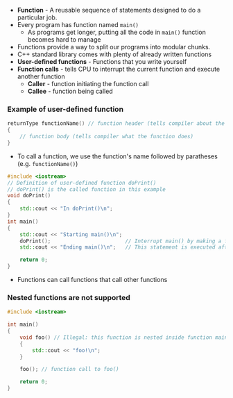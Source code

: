 - **Function** - A reusable sequence of statements designed to do a particular job. 
- Every program has function named  `main()` 
	- As programs get longer, putting all the code in `main()` function becomes hard to manage
- Functions provide a way to split our programs into modular chunks.
- C++ standard library comes with plenty of already written functions
- **User-defined functions** - Functions that you write yourself
- **Function calls** - tells CPU to interrupt the current function and execute another function
	- **Caller** - function initiating the function call
	- **Callee** - function being called
### Example of user-defined function 
``` cpp
returnType functionName() // function header (tells compiler about the existance of the function)
{
	// function body (tells compiler what the function does)
}
```

- To call a function, we use the function's name followed by paratheses (e.g. `functionName()`)
```cpp
#include <iostream>
// Definition of user-defined function doPrint()
// doPrint() is the called function in this example
void doPrint()
{
    std::cout << "In doPrint()\n";
}
int main()
{
    std::cout << "Starting main()\n";
    doPrint();                        // Interrupt main() by making a function call to doPrint().  main() is the caller.
    std::cout << "Ending main()\n";   // This statement is executed after doPrint() ends

    return 0;
}
```

- Functions can call functions that call other functions
### Nested functions are not supported
```cpp
#include <iostream>

int main()
{
    void foo() // Illegal: this function is nested inside function main()
    {
        std::cout << "foo!\n";
    }

    foo(); // function call to foo()

    return 0;
}
```


